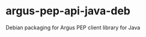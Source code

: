 argus-pep-api-java-deb
======================

Debian packaging for Argus PEP client library for Java